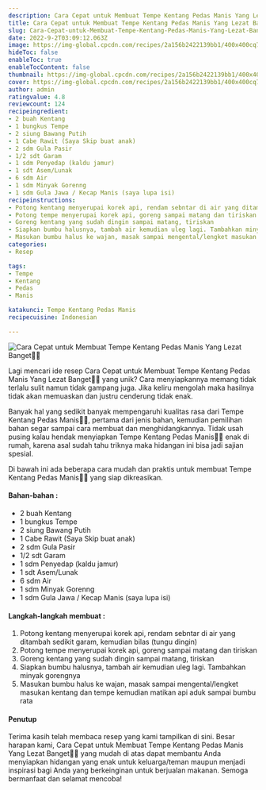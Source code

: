 ```yaml
---
description: Cara Cepat untuk Membuat Tempe Kentang Pedas Manis Yang Lezat Banget"
title: Cara Cepat untuk Membuat Tempe Kentang Pedas Manis Yang Lezat Banget
slug: Cara-Cepat-untuk-Membuat-Tempe-Kentang-Pedas-Manis-Yang-Lezat-Banget
date: 2022-9-2T03:09:12.063Z
image: https://img-global.cpcdn.com/recipes/2a156b2422139bb1/400x400cq70/photo.jpg
hideToc: false
enableToc: true
enableTocContent: false
thumbnail: https://img-global.cpcdn.com/recipes/2a156b2422139bb1/400x400cq70/photo.jpg
cover: https://img-global.cpcdn.com/recipes/2a156b2422139bb1/400x400cq70/photo.jpg
author: admin
ratingvalue: 4.8
reviewcount: 124
recipeingredient:
- 2 buah Kentang
- 1 bungkus Tempe
- 2 siung Bawang Putih
- 1 Cabe Rawit (Saya Skip buat anak)
- 2 sdm Gula Pasir
- 1/2 sdt Garam
- 1 sdm Penyedap (kaldu jamur)
- 1 sdt Asem/Lunak
- 6 sdm Air
- 1 sdm Minyak Gorenng
- 1 sdm Gula Jawa / Kecap Manis (saya lupa isi)
recipeinstructions:
- Potong kentang menyerupai korek api, rendam sebntar di air yang ditambah sedikit garam, kemudian bilas (tungu dingin)
- Potong tempe menyerupai korek api, goreng sampai matang dan tiriskan
- Goreng kentang yang sudah dingin sampai matang, tiriskan
- Siapkan bumbu halusnya, tambah air kemudian uleg lagi. Tambahkan minyak gorengnya
- Masukan bumbu halus ke wajan, masak sampai mengental/lengket masukan kentang dan tempe kemudian matikan api aduk sampai bumbu rata
categories:
- Resep

tags:
- Tempe
- Kentang
- Pedas
- Manis

katakunci: Tempe Kentang Pedas Manis
recipecuisine: Indonesian

---
```


![Cara Cepat untuk Membuat Tempe Kentang Pedas Manis Yang Lezat Banget👩‍🍳](https://img-global.cpcdn.com/recipes/2a156b2422139bb1/400x400cq70/photo.jpg)

Lagi mencari ide resep Cara Cepat untuk Membuat Tempe Kentang Pedas Manis Yang Lezat Banget👩‍🍳 yang unik? Cara menyiapkannya memang tidak terlalu sulit namun tidak gampang juga. Jika keliru mengolah maka hasilnya tidak akan memuaskan dan justru cenderung tidak enak.

Banyak hal yang sedikit banyak mempengaruhi kualitas rasa dari Tempe Kentang Pedas Manis👩‍🍳, pertama dari jenis bahan, kemudian pemilihan bahan segar sampai cara membuat dan menghidangkannya. Tidak usah pusing kalau hendak menyiapkan Tempe Kentang Pedas Manis👩‍🍳 enak di rumah, karena asal sudah tahu triknya maka hidangan ini bisa jadi sajian spesial.

Di bawah ini ada beberapa cara mudah dan praktis untuk membuat Tempe Kentang Pedas Manis👩‍🍳 yang siap dikreasikan.

<!--inarticleads1-->

#### Bahan-bahan :

- 2 buah Kentang
- 1 bungkus Tempe
- 2 siung Bawang Putih
- 1 Cabe Rawit (Saya Skip buat anak)
- 2 sdm Gula Pasir
- 1/2 sdt Garam
- 1 sdm Penyedap (kaldu jamur)
- 1 sdt Asem/Lunak
- 6 sdm Air
- 1 sdm Minyak Gorenng
- 1 sdm Gula Jawa / Kecap Manis (saya lupa isi)

<!--inarticleads2-->

#### Langkah-langkah membuat :

1. Potong kentang menyerupai korek api, rendam sebntar di air yang ditambah sedikit garam, kemudian bilas (tungu dingin)
1. Potong tempe menyerupai korek api, goreng sampai matang dan tiriskan
1. Goreng kentang yang sudah dingin sampai matang, tiriskan
1. Siapkan bumbu halusnya, tambah air kemudian uleg lagi. Tambahkan minyak gorengnya
1. Masukan bumbu halus ke wajan, masak sampai mengental/lengket masukan kentang dan tempe kemudian matikan api aduk sampai bumbu rata

#### Penutup

Terima kasih telah membaca resep yang kami tampilkan di sini. Besar harapan kami, Cara Cepat untuk Membuat Tempe Kentang Pedas Manis Yang Lezat Banget👩‍🍳 yang mudah di atas dapat membantu Anda menyiapkan hidangan yang enak untuk keluarga/teman maupun menjadi inspirasi bagi Anda yang berkeinginan untuk berjualan makanan. Semoga bermanfaat dan selamat mencoba!